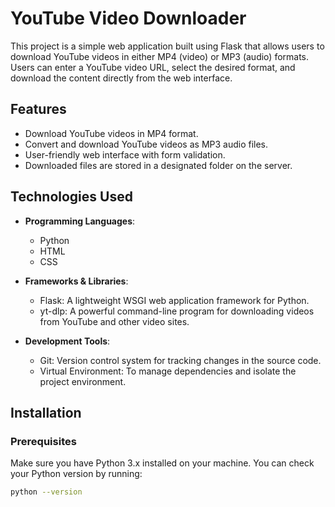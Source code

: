 # YouTube Video Downloader

This project is a simple web application built using Flask that allows users to download YouTube videos in either MP4 (video) or MP3 (audio) formats. Users can enter a YouTube video URL, select the desired format, and download the content directly from the web interface.

## Features

- Download YouTube videos in MP4 format.
- Convert and download YouTube videos as MP3 audio files.
- User-friendly web interface with form validation.
- Downloaded files are stored in a designated folder on the server.

## Technologies Used

- **Programming Languages**: 
  - Python
  - HTML
  - CSS

- **Frameworks & Libraries**:
  - Flask: A lightweight WSGI web application framework for Python.
  - yt-dlp: A powerful command-line program for downloading videos from YouTube and other video sites.

- **Development Tools**:
  - Git: Version control system for tracking changes in the source code.
  - Virtual Environment: To manage dependencies and isolate the project environment.

## Installation

### Prerequisites

Make sure you have Python 3.x installed on your machine. You can check your Python version by running:

```bash
python --version
